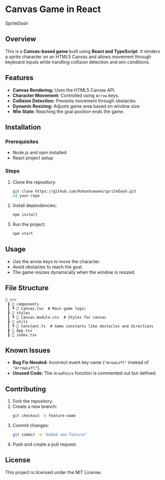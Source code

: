 # Canvas Game in React
SpriteDash

## Overview
This is a **Canvas-based game** built using **React and TypeScript**. It renders a sprite character on an HTML5 Canvas and allows movement through keyboard inputs while handling collision detection and win conditions.

## Features
- **Canvas Rendering:** Uses the HTML5 Canvas API.
- **Character Movement:** Controlled using `Arrow` keys.
- **Collision Detection:** Prevents movement through obstacles.
- **Dynamic Resizing:** Adjusts game area based on window size.
- **Win State:** Reaching the goal position ends the game.

## Installation
### Prerequisites
- Node.js and npm installed
- React project setup

### Steps
1. Clone the repository:
   ```sh
   git clone https://github.com/Rohanhumane/spriteDash.git
   cd your-repo
   ```
2. Install dependencies:
   ```sh
   npm install
   ```
3. Run the project:
   ```sh
   npm start
   ```

## Usage
- Use the arrow keys to move the character.
- Avoid obstacles to reach the goal.
- The game resizes dynamically when the window is resized.

## File Structure
```
📁 src
 ┣ 📂 components
 ┃ ┗ 📜 Canvas.tsx  # Main game logic
 ┣ 📂 styles
 ┃ ┗ 📜 Canvas.module.css  # Styles for canvas
 ┣ 📂 utils
 ┃ ┗ 📜 Constant.ts  # Game constants like obstacles and directions
 ┣ 📜 App.tsx
 ┣ 📜 index.tsx
```

## Known Issues
- **Bug Fix Needed:** Incorrect event key name (`"ArowLeft"` instead of `"ArrowLeft"`).
- **Unused Code:** The `drawPeice` function is commented out but defined.

## Contributing
1. Fork the repository.
2. Create a new branch:
   ```sh
   git checkout -b feature-name
   ```
3. Commit changes:
   ```sh
   git commit -m "Added new feature"
   ```
4. Push and create a pull request.

## License
This project is licensed under the MIT License.

